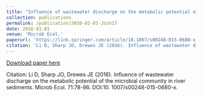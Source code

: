 ```yaml
---
title: "Influence of wastewater discharge on the metabolic potential of the microbial community in river sediments"
collection: publications
permalink: /publication/2016-01-01-Josh17
date: 2016-01-01
venue: 'Microb Ecol.'
paperurl: 'https://link.springer.com/article/10.1007/s00248-015-0680-x'
citation: 'Li D, Sharp JO, Drewes JE (2016). Influence of wastewater discharge on the metabolic potential of the microbial community in river sediments. Microb Ecol. 71:78-86. DOI:10. 1007/s00248-015-0680-x.'
---
```


<a href='https://link.springer.com/article/10.1007/s00248-015-0680-x'>Download paper here</a>

Citation: Li D, Sharp JO, Drewes JE (2016). Influence of wastewater discharge on the metabolic potential of the microbial community in river sediments. Microb Ecol. 71:78-86. DOI:10. 1007/s00248-015-0680-x.
